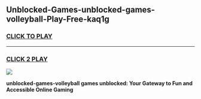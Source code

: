 
## Unblocked-Games-unblocked-games-volleyball-Play-Free-kaq1g
<h3>
<a href="https://premium76.site?title=unblocked-games-volleyball&ref=22A">CLICK TO PLAY</a></h3>
<hr>

<h3>
<a href="https://premium76.site?title=unblocked-games-volleyball&ref=22A">CLICK 2 PLAY</a>
  
</h3>

<a href="https://premium76.site?title=unblocked-games-volleyball&ref=22A"><img src="https://clearcache.store/games.png"></a>


**unblocked-games-volleyball games unblocked: Your Gateway to Fun and Accessible Online Gaming**
